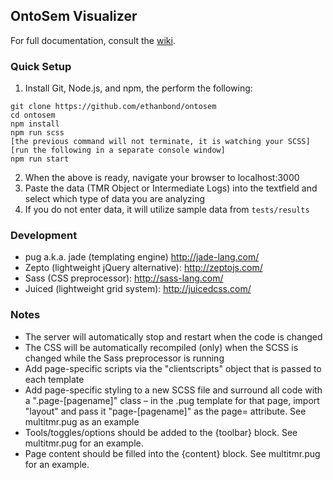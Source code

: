 ## OntoSem Visualizer
For full documentation, consult the [wiki](https://github.com/ethanbond/ontosem/wiki).

### Quick Setup
1. Install Git, Node.js, and npm, the perform the following:
```
git clone https://github.com/ethanbond/ontosem
cd ontosem
npm install
npm run scss
[the previous command will not terminate, it is watching your SCSS]
[run the following in a separate console window]
npm run start
```
2. When the above is ready, navigate your browser to localhost:3000
3. Paste the data (TMR Object or Intermediate Logs) into the textfield and select which type of data you are analyzing
4. If you do not enter data, it will utilize sample data from `tests/results`


### Development
+ pug a.k.a. jade (templating engine) http://jade-lang.com/
+ Zepto (lightweight jQuery alternative): http://zeptojs.com/
+ Sass (CSS preprocessor): http://sass-lang.com/
+ Juiced (lightweight grid system): http://juicedcss.com/


### Notes
+ The server will automatically stop and restart when the code is changed
+ The CSS will be automatically recompiled (only) when the SCSS is changed while the Sass preprocessor is running
+ Add page-specific scripts via the "clientscripts" object that is passed to each template
+ Add page-specific styling to a new SCSS file and surround all code with a ".page-[pagename]" class – in the .pug template for that page, import "layout" and pass it "page-[pagename]" as the page= attribute. See multitmr.pug as an example
+ Tools/toggles/options should be added to the {toolbar} block. See multitmr.pug for an example.
+ Page content should be filled into the {content} block. See multitmr.pug for an example.
